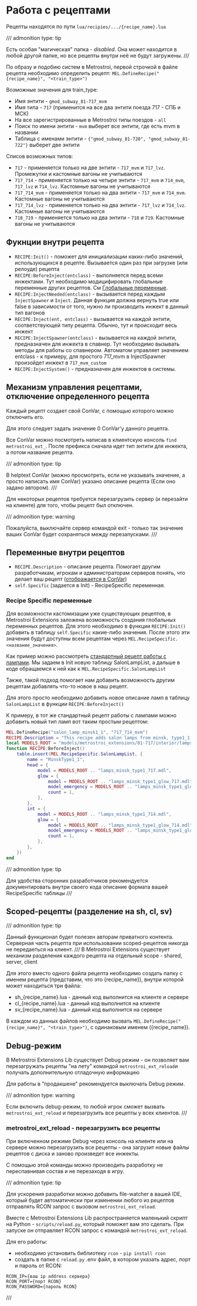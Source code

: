 # Работа с рецептами
Рецепты находятся по пути `lua/recipies/.../{recipe_name}.lua`

/// admonition
    type: tip

Есть особая "магическая" папка - *disabled*. Она может находится в любой другой папке, но все рецепты внутри неё не будут загружены.
///

По образу и подобию систем в Metrostroi, первой строчкой в файле рецепта необходимо определить рецепт: `MEL.DefineRecipe("{recipe_name}", "<train_type>")`

Возможные значения для train_type:

* Имя энтити - `gmod_subway_81-717_mvm`
* Имя типа - `717` (применится на все два энтити поезда 717 - СПБ и МСК)
* На все зарегистрированные в Metrostroi типы поездов - `all`
* Поиск по имени энтити - `mvm` выберет все энтити, где есть mvm в названии
* Таблица с именами энтити - `{"gmod_subway_81-720", "gmod_subway_81-722"}` выберет две энтити

Списов возможных типов:

* `717` - применяется только на две энтити - `717_mvm` и `717_lvz`. Промежутки и кастомные вагоны не учитываются
* `717_714` - применяется только на четыре энтити - `717_mvm` и `714_mvm`, `717_lvz` и `714_lvz`. Кастомные вагоны не учитываются
* `717_714_mvm` - применяется только на два энтити - `717_mvm` и `714_mvm`. Кастомные вагоны не учитываются
* `717_714_lvz` - применяется только на два энтити - `717_lvz` и `714_lvz`. Кастомные вагоны не учитываются
* `718_719` - применяется только на два энтити - `718` и `719`. Кастомные вагоны не учитываются

## Фукнции внутри рецепта
* `RECIPE:Init()` - поможет для инициализации каких-либо значений, использующихся в рецепте. Вызывается один раз при загрузке (или релоуде) рецепта
* `RECIPE:BeforeInject(entclass)` - выполняется перед всеми инжектами. Тут необходимо модицифировать глобальные переменные других рецептов. См [Глобальные переменные](#).
* `RECIPE:InjectNeeded(entclass)` - вызывается перед каждым `InjectSpawner` и `Inject`. Данная функция должна вернуть true или false в зависимости от того, нужно ли производить инжект в данный тип вагонов
* `RECIPE:Inject(ent, entclass)` - вызывается на каждой энтити, соответствующей типу рецепта. Обычно, тут и происходит весь инжект
* `RECIPE:InjectSpawner(entclass)` - вызывается на каждой энтити, предназначен для инжекта в спавнер. Тут необходимо вызывать методы для работы со спавнером. Автоматом управляет значением entclass - к примеру, для простого 717_mvm в InjectSpawner произойдет инжект в `717_mvm_custom`
* `RECIPE:InjectSystem()` - предназначен для инжектов в системы.

## Механизм управления рецептами, отключение определенного рецепта
Каждый рецепт создает свой ConVar, с помощью которого можно отключить его.

Для этого следует задать значение 0 ConVar'у данного рецепта.

Все ConVar можно посмотреть написав в клиентскую консоль `find metrostroi_ext_`. После префикса сначала идет тип энтити для инжекта, а потом название рецепта.

/// admonition
    type: tip

В helptext ConVar (можно просмотреть, если не указывать значение, а просто написать имя ConVar) указано описание рецепта (Если оно задано автором).
///

Для некоторых рецептов требуется перезагрузить сервер (и перезайти на клиенте) для того, чтобы рецепт был отключен.

/// admonition
    type: warning

Пожалуйста, выключайте сервер командой exit - только так значение ваших ConVar будет сохраняться между перезапусками.
///

## Переменные внутри рецептов
* `RECIPE.Description` - описание рецепта. Помогает другим разработчикам, игрокам и администраторам серверов понять, что делает ваш рецепт ([отображается в ConVar](recipe_basics.md#_2))
* `self.Specific` (задается в Init) - RecipeSpecific переменная.
### Recipe Specific переменные
Для возможности кастомизации уже существующих рецептов, в Metrostroi Extensions заложена возможность создания глобальных переменных рецептов. Для этого необходимо в функции `RECIPE:Init()` добавить в таблицу `self.Specific` какие-либо значения. После этого эти значения будут доступны всем рецептам через `MEL.RecipeSpecific.<название_значения>`.

Как пример можно рассмотреть [стандартный рецепт работы с лампами](https://github.com/MetrostroiExtensions/MetrostroiExtensions/blob/main/lua/recipies/717_customization/salon_lamp_types/sh_salon_lamp_types.lua). Мы задаем в Init новую таблицу SalonLampList, а дальше в коде обращаемся к ней как к `MEL.RecipeSpecific.SalonLampList`

Также, такой подход помогает нам добавить возможность другим рецептам добавлять что-то новое в наш рецепт.

Для этого просто необходимо добавить новое описание ламп в таблицу `SalonLampList` в функции `RECIPE:BeforeInject()`

 К примеру, в тот же стандартный рецепт работы с лампами можно добавить новый тип ламп вот таким простым рецептом:
```lua
MEL.DefineRecipe("salon_lamp_minsk1_1", "717_714_mvm")
RECIPE.Description = "This recipe adds salon lamps from minsk, type1_1. "
local MODELS_ROOT = "models/metrostroi_extensions/81-717/interior/lamps/"
function RECIPE:BeforeInject()
    table.insert(MEL.RecipeSpecific.SalonLampList, {
        name = "MinskType1_1",
        head = {
            model = MODELS_ROOT .. "lamps_minsk_type1_717.mdl",
            glow = {
                model = MODELS_ROOT .. "lamps_minsk_type1_glow_717.mdl",
                model_emergency = MODELS_ROOT .. "lamps_minsk_type1_glow_emer.mdl",
                count = 1,
            },
        },
        int = {
            model = MODELS_ROOT .. "lamps_minsk_type1_714.mdl",
            glow = {
                model = MODELS_ROOT .. "lamps_minsk_type1_glow_714.mdl",
                model_emergency = MODELS_ROOT .. "lamps_minsk_type1_glow_emer.mdl",
                count = 1,
            },
        },
    })
end
```

/// admonition
    type: tip

Для удобства сторонних разработчиков рекомендуется документировать внутри своего кода описание формата вашей RecipeSpecific таблицы
///


## Scoped-рецепты (разделение на sh, cl, sv)
/// admonition
    type: tip

Данный функционал будет полезен авторам приватного контента. Серверная часть рецепта при использовании scoped-рецептов никогда не передаеться на клиент.
///
В Metrostroi Extensions существует механизм разделения каждого рецепта на отдельный scope - shared, server, client

Для этого вместо одного файла рецепта необходимо создать папку с именем рецепта (представим, что это {recipe_name}), внутри которой может находиться три файла:

* sh_{recipe_name}.lua - данный код выполнится на клиенте и сервере
* cl_{recipe_name}.lua - данный код выполнится на клиенте
* sv_{recipe_name}.lua - данный код выполнится на сервере

В каждом из данных файлов необходимо вызвать `MEL.DefineRecipe("{recipe_name}", "<train_type>")`, с одинаковым именем ({recipe_name}).


## Debug-режим
В Metrostroi Extensions Lib существует Debug режим - он позволяет вам перезагружать рецепты "на лету" командой `metrostroi_ext_reload`и получать дополнительную отладочную информацию

Для работы в "продакшене" рекомендуется выключать Debug режим.

/// admonition
    type: warning

Если включить debug-режим, то любой игрок сможет вызвать `metrostroi_ext_reload` и перезагрузить все рецепты у всех клиентов.
///

### metrostroi_ext_reload - перезагрузить все рецепты
При включенном режиме Debug через консоль на клиенте или на сервере можно перезагрузить все рецепты - она загрузит новые файлы рецептов с диска и заново произведет все инжекты.

С помощью этой команды можно производить разработку не переспавнивая состав и не перезаходя в игру.

/// admonition
    type: tip

Для ускорения разработки можно добавить file-watcher в вашей IDE, который будет автоматически при изменении любого из рецептов отправлять RCON запрос с вызовом `metrostroi_ext_reload`.

Вместе с Metrostroi Extensions Lib распространяется маленький скрипт на Python - `scripts/reload.py`, который поможет вам это сделать. При запуске он отправляет RCON запрос с командой `metrostroi_ext_reload`.

Для его работы:

* необходимо установить библиотеку `rcon` - `pip install rcon`
* создать в папке с `reload.py` .env файл, в котором указать адрес, порт и пароль от RCON:
```env
RCON_IP={ваш ip address сервера}
RCON_PORT={порт RCON}
RCON_PASSWORD={пароль RCON}
```
///
